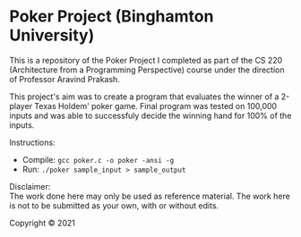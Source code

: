 # Poker Project (Binghamton University)

This is a repository of the Poker Project I completed as part of the CS 220 (Architecture from a Programming Perspective) course under the direction of Professor Aravind Prakash. 

This project's aim was to create a program that evaluates the winner of a 2-player Texas Holdem' poker game. Final program was tested on 100,000 inputs and was able to successfuly decide the winning hand for 100% of the inputs.

Instructions:  
- Compile: `gcc poker.c -o poker -ansi -g`
- Run: `./poker sample_input > sample_output`

Disclaimer:  
The work done here may only be used as reference material. The work here is not to be submitted as your own, with or without edits.

Copyright &copy; 2021
